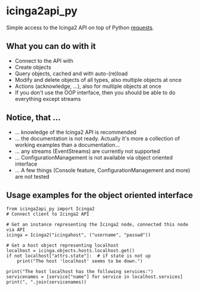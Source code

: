 icinga2api_py
===============

Simple access to the Icinga2 API on top of Python [requests](https://github.com/requests/requests).

## What you can do with it
- Connect to the API with 
- Create objects
- Query objects, cached and with auto-(re)load
- Modify and delete objects of all types, also multiple objects at once
- Actions (acknowledge, ...), also for multiple objects at once
- If you don't use the OOP interface, then you should be able to do everything except streams

## Notice, that ...
- ... knowledge of the Icinga2 API is recommended
- ... the documentation is not ready. Actually it's more a collection of working examples than a documentation...
- ... any streams (EventStreams) are currently not supported
- ... ConfigurationManagement is not available via object oriented interface
- ... A few things (Console feature, ConfigurationManagement and more) are not tested

## Usage examples for the object oriented interface

```
from icinga2api_py import Icinga2
# Connect client to Icinga2 API

# Get an instance representing the Icinga2 node, connected this node via API
icinga = Icinga2("icingahost", ("username", "passwd"))

# Get a host object representing localhost
localhost = icinga.objects.hosts.localhost.get()
if not localhost["attrs.state"]:  # if state is not up
    print("The host 'localhost' seems to be down.")

print("The host localhost has the following services:")
servicenames = [service["name"] for service in localhost.services]
print(", ".join(servicenames))
```
 